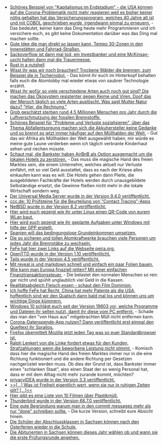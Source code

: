 * [Schönes Beispiel von "Kapitalismus im Endstadium" - die USA können auf die Corona-Problematik nicht mehr reagieren weil es bisher keiner nötig gehalten hat das Versicherungsprogram, welches 40 Jahre alt ist und mit COBOL geschrieben wurde, irgendwann einmal zu erneuern.](https://blog.fefe.de/?ts=a074fbd8) - Das bedeutet, keiner kann das Ding heute mehr Programmieren und ich versichere euch, es gibt keine Dokumentation darüber was das Ding mal machen sollte.
* [Gute Idee die man direkt so lassen kann, Tempo 30-Zonen in den Innenstätten und Fahrrad-Straßen.](https://www.sonnenseite.com/de/umwelt/duh-beantragt-temporre-fahrrad-straen-und-tempo-30-whrend-der-corona-krise.html)
* [Sackoverflow ist dann mal tod, ein Investbanker und eine McKinsay-uschi halten dann mal die Trauermesse.](https://www.golem.de/news/stack-overflow-enterprise-durch-community-2004-147393.html)
* [Rust in a nutshell](https://opensource.com/article/20/4/getting-started-rust)
* [Wisst ihr was wir noch brauchen? Trockene Wälder die brennen, zum Beispiel die in Tschernobyl.](https://netzfrauen.org/2020/04/06/chernobyl/) - Das könnt ihr euch im Hinterkopf behalten falls euch die Atomlobby mal wieder etwas von saubrer Technologie erzählt.
* [Wisst ihr wofür so viele verschiedene Arten auch noch gut sind? Die machen das Ökosystem resistenter gegen Keime und Viren. Doof das der Mensch täglich so viele Arten auslöscht. Was sagt Mutter Natur dazu? "Hier, die Rechnung."](https://www.sonnenseite.com/de/umwelt/natur-als-bollwerk-gegen-pandemien.html)
* [Grob geschätzt sterben rund 4,5 Millionen Menschen pro Jahr durch die Luftverschmutzung der fossilen Brennstoffe.](https://www.sonnenseite.com/de/umwelt/corona-krise-zeigt-wie-fossile-energien-die-luft-verschmutzen.html)
* [Schönes Beispiel für "Probleme und Verluste sozialisieren", über das Thema Abfallentsorgung machen sich die Akkuhersteller keine Gedanke und so brennt es jetzt immer häufiger auf den Müllhalden der Welt.](https://www.golem.de/news/smartphones-und-co-braende-durch-lithium-ionen-akkus-haeufen-sich-2004-147732.html) - Gut das wir Afrika als Müllhalden der Welt ausgewählt haben, mir würde es meine gute Laune verderben wenn ich täglich verbrante Kinderhaut sehen und riechen müsste.
* [Schaut mal, die Bankster haben AirBnB als Option ausgemacht um die lokalen Hotels zu zerstören.](https://www.golem.de/news/urlaub-airbnb-besorgt-sich-1-milliarde-us-dollar-zusaetzlich-2004-147751.html) - Das muss die magische Hand des freien Marktes sein, die einem Unternehm, welches aktuell nur Verluste einfährt, mit so viel Geld ausstattet, dass es nach der Kriese alles einkaufen kann was es will. Die Hotels gehen dann Pleite, die ausgebildeten Fachkräfte der Hotels werden durch unausgebildete Selbständige ersetzt, die Gewinne fließen nicht mehr in die lokale Wirtschaft sondern weg.
* [Der Universal Media Server wurde in der Version 9.4.0 veröffentlicht.](https://www.planet3dnow.de/cms/55760-universal-media-server-9-4-0/)
* [ccc.de: 10 Prüfsteine für die Beurteilung von "Contact Tracing"-Apps](https://www.ccc.de/de/updates/2020/contact-tracing-requirements)
* [NetBSD wurde in der Version 8.2 veröffentlicht.](https://www.pro-linux.de/news/1/27928/netbsd-82-freigegeben.html)
* [Hier wird euch gezeigt wie ihr unter Linux einen QR-Code von eurem WLan baut.](https://shibumi.dev/posts/share-your-wifi-via-qr-code/)
* [Hier wird euch gezeigt wie ihr geplante Aufgaben unter Windows mit hilfe der GPP erstellt.](https://www.windowspro.de/wolfgang-sommergut/geplante-aufgaben-ueber-gruppenrichtlinien-anlegen-loeschen)
* [Spanien will das bedingungslose Grundeinkommen umsetzen.](https://blog.fefe.de/?ts=a0742c72)
* [Die so sicheren und tollen Atomkraftwerke brauchen viele Personen um jedes Jahr die Brennstäbe zu wechseln.](https://blog.fefe.de/?ts=a0742c05)
* [FeFe hat hier zwei Links auf die Webseite peira.org.](https://blog.fefe.de/?ts=a072855e)
* [OpenTTD wurde in der Version 1.10 veröffentlicht.](https://www.pro-linux.de/news/1/27934/openttd-110-freigegeben.html)
* [Tails wurde in der Version 4.5 veröffentlicht.](https://www.pro-linux.de/news/1/27933/tails-45-schlie%C3%9Ft-kritische-sicherheitsl%C3%BCcken.html)
* [Mit reveal.js und markdown schnell und einfach ein paar Folien bauen.](https://opensource.com/article/20/4/create-web-tutorial-git)
* [Wie kann man Europa finaziell retten? Mit einer einfachen Finanztransaktionssteuer.](https://verfassungsblog.de/corona-bonds-zu-kurz-gesprungen-und-dann-auch-noch-in-die-falsche-richtung/) - Die belastet den normalen Menschen so rein gar nicht und spühlt unglaublich viel Geld in die Kassen.
* [Realitätsabgleich Fleisch essen - schaut den Film Dominion.](https://www.careelite.de/dominion-film/)
* [Ich hoffe FeFe hat Recht, China hat mehr Patente als die USA, hoffentlich sind wir den Quatsch dann bald mal los und können uns um wichtige Dinge kümmern.](https://blog.fefe.de/?ts=a0734169)
* [Windows 10 schlägt euch seit der Version 19603 vor, welche Programme und Dateien ihr selten nutzt, damit ihr diese vom PC entfernt.](https://www.bleepingcomputer.com/news/microsoft/windows-10-will-list-unused-files-and-apps-you-can-remove/) - Schade das man den "von Haus aus" mitgebrachten Müll nicht entfernen kann.
* [Corona-Datenspende-App nutzen? Dann veröffentlicht erst einmal den Quelltext ihr Sprallos.](https://www.kuketz-blog.de/corona-datenspende-rki-app-erschwert-datenschutz-analyse/)
* [Firefox übermittelt Mozilla jetzt jeden Tag was so euer Standardbrowser ist.](https://www.bleepingcomputer.com/news/software/firefox-now-tells-mozilla-what-your-default-browser-is-every-day/)
* [Ralph Lenkert von die Linke fordert etwas für den Kunden, Strafzahlungen wenn die beworbene Leistung nicht stimmt.](https://www.golem.de/news/beirat-der-bundesnetzagentur-kunden-werden-mit-falschen-angaben-betrogen-2004-147797.html) - Komisch dass hier die magische Hand des freien Marktes immer nur in die eine Richtung funktioniert und die andere Richtung per Gesetzen nachgerüstet werden muss. Ob dies der Grund ist, dass Bankster immer einen "schlanken Staat", also einen Staat der so wenig Personal hat, dass er mit dem Alltag nicht mehr zurande kommt, möchten?
* [privacyIDEA wurde in der Version 3.3 veröffentlicht.](https://www.pro-linux.de/news/1/27938/privacyidea-33-erschienen.html)
* [>>[...] Was ist Freiheit eigentlich wert, wenn sie nur in ruhigen Zeiten gilt? [...]<<](https://tuxproject.de/blog/2020/04/nach-der-freiheit/)
* [Hier gibt es eine Liste von 10 Filmen über Plastikmüll.](https://www.careelite.de/plastikmuell-dokus-filme/)
* [Thunderbird wurde in der Version 68.7.0 veröffentlicht.](https://www.ghacks.net/2020/04/10/thunderbird-68-7-0-has-been-released/)
* [Eine gute Begründung warum man in den commit messages mehr als nur "done" schreiben sollte.](https://utcc.utoronto.ca/~cks/space/blog/sysadmin/SysadminCommitMsgWhat) - Die kurze Version, schreibt eure Absicht hinein.
* [Die Schüler der Abschlussklassen in Sachsen können nach den Osterferien wieder in die Schule.](https://www.bildung.sachsen.de/blog/index.php/2020/04/09/schueler-der-abschlussklassen-koennen-nach-den-osterferien-wieder-an-die-schulen/)
* [Die Abiturienten in Sachsen können dieses Jahr wählen ob und wann sie die erste Prüfungsrunde angehen.](https://www.bildung.sachsen.de/blog/index.php/2020/04/09/sachsens-abitur-fahrplan-steht/)
